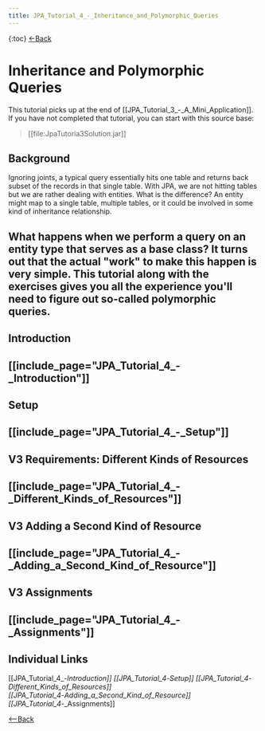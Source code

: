 ```yaml
---
title: JPA_Tutorial_4_-_Inheritance_and_Polymorphic_Queries
---
```

{:toc}
[<-Back]({{site.pagesurl}}/EJB_3_and_Java_Persistence_API)
# Inheritance and Polymorphic Queries
This tutorial picks up at the end of [[JPA_Tutorial_3_-_A_Mini_Application]]. If you have not completed that tutorial, you can start with this source base: 
> [[file:JpaTutoria3Solution.jar]]

## Background
Ignoring joints, a typical query essentially hits one table and returns back subset of the records in that single table. With JPA, we are not hitting tables but we are rather dealing with entities. What is the difference? An entity might map to a single table, multiple tables, or it could be involved in some kind of inheritance relationship.

What happens when we perform a query on an entity type that serves as a base class? It turns out that the actual "work" to make this happen is very simple. This tutorial along with the exercises gives you all the experience you'll need to figure out so-called polymorphic queries.
----
## Introduction
[[include_page="JPA_Tutorial_4_-_Introduction"]]
----
## Setup
[[include_page="JPA_Tutorial_4_-_Setup"]]
----
## V3 Requirements: Different Kinds of Resources
[[include_page="JPA_Tutorial_4_-_Different_Kinds_of_Resources"]]
----
## V3 Adding a Second Kind of Resource
[[include_page="JPA_Tutorial_4_-_Adding_a_Second_Kind_of_Resource"]]
----
## V3 Assignments
[[include_page="JPA_Tutorial_4_-_Assignments"]]
----
## Individual Links
[[JPA_Tutorial_4_-_Introduction]]
[[JPA_Tutorial_4_-_Setup]]
[[JPA_Tutorial_4_-_Different_Kinds_of_Resources]]   
[[JPA_Tutorial_4_-_Adding_a_Second_Kind_of_Resource]]   
[[JPA_Tutorial_4_-_Assignments]]

[<--Back]({{site.pagesurl}}/EJB_3_and_Java_Persistence_API)
